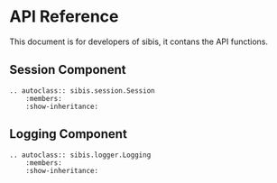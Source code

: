 API Reference
=============
This document is for developers of sibis, it contans the API functions.

Session Component
-----------------
```eval_rst
.. autoclass:: sibis.session.Session
    :members:
    :show-inheritance:

```

Logging Component
-----------------
```eval_rst
.. autoclass:: sibis.logger.Logging
    :members:
    :show-inheritance:

```